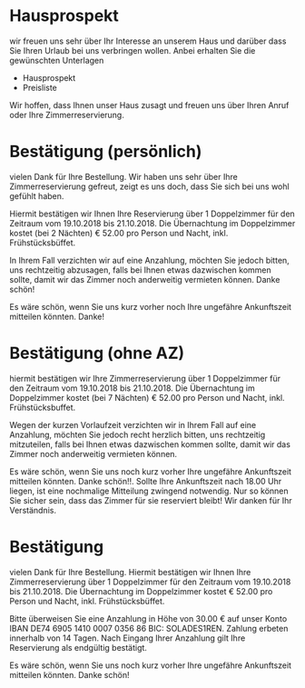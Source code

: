 # Hausprospekt

wir freuen uns sehr über Ihr Interesse an unserem Haus und darüber dass Sie
Ihren Urlaub bei uns verbringen wollen. Anbei erhalten Sie die gewünschten
Unterlagen

 - Hausprospekt
 - Preisliste

Wir hoffen, dass Ihnen unser Haus zusagt und freuen uns über Ihren Anruf oder
Ihre Zimmerreservierung.

# Bestätigung (persönlich)

vielen Dank für Ihre Bestellung. Wir haben uns sehr über Ihre
Zimmerreservierung gefreut, zeigt es uns doch, dass Sie sich bei uns
wohl gefühlt haben.

Hiermit bestätigen wir Ihnen Ihre Reservierung über 1 Doppelzimmer für
den Zeitraum vom 19.10.2018 bis 21.10.2018. Die Übernachtung im
Doppelzimmer kostet (bei 2 Nächten) € 52.00 pro Person und Nacht, inkl.
Frühstücksbüffet.

In Ihrem Fall verzichten wir auf eine Anzahlung, möchten Sie jedoch
bitten, uns rechtzeitig abzusagen, falls bei Ihnen etwas dazwischen
kommen sollte, damit wir das Zimmer noch anderweitig vermieten können.
Danke schön!

Es wäre schön, wenn Sie uns kurz vorher noch Ihre ungefähre Ankunftszeit
mitteilen könnten. Danke!

# Bestätigung (ohne AZ)

hiermit bestätigen wir Ihre Zimmerreservierung über 1 Doppelzimmer für
den Zeitraum vom 19.10.2018 bis 21.10.2018. Die Übernachtung im
Doppelzimmer kostet (bei 7 Nächten) € 52.00 pro Person und Nacht, inkl.
Frühstücksbuffet.

Wegen der kurzen Vorlaufzeit verzichten wir in Ihrem Fall auf eine
Anzahlung, möchten Sie jedoch recht herzlich bitten, uns rechtzeitig
mitzuteilen, falls bei Ihnen etwas dazwischen kommen sollte, damit wir
das Zimmer noch anderweitig vermieten können.

Es wäre schön, wenn Sie uns noch kurz vorher Ihre ungefähre Ankunftszeit
mitteilen könnten. Danke schön!!. Sollte Ihre Ankunftszeit nach 18.00
Uhr liegen, ist eine nochmalige Mitteilung zwingend notwendig. Nur so
können Sie sicher sein, dass das Zimmer für sie reserviert bleibt! Wir
danken für Ihr Verständnis.

# Bestätigung

vielen Dank für Ihre Bestellung. Hiermit bestätigen wir Ihnen Ihre
Zimmerreservierung über 1 Doppelzimmer für den Zeitraum vom 19.10.2018
bis 21.10.2018. Die Übernachtung im Doppelzimmer kostet € 52.00 pro
Person und Nacht, inkl. Frühstücksbüffet.

Bitte überweisen Sie eine Anzahlung in Höhe von 30.00 € auf unser Konto
IBAN DE74 6905 1410 0007 0356 86 BIC: SOLADES1REN. Zahlung erbeten
innerhalb von 14 Tagen. Nach Eingang Ihrer Anzahlung gilt Ihre
Reservierung als endgültig bestätigt.

Es wäre schön, wenn Sie uns noch kurz vorher Ihre ungefähre Ankunftszeit
mitteilen könnten. Danke schön!

